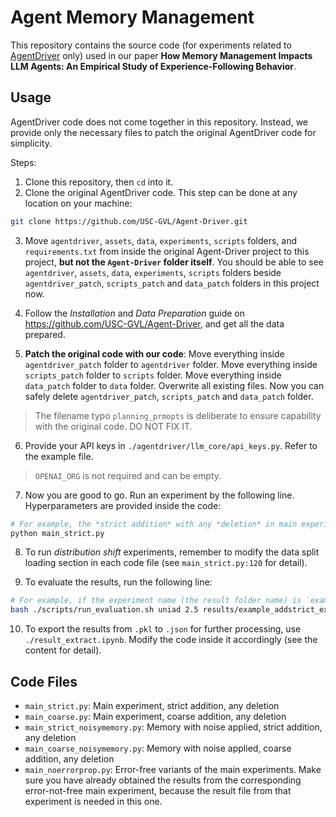 # Agent Memory Management

This repository contains the source code (for experiments related to [AgentDriver](https://github.com/USC-GVL/Agent-Driver) only) used in our paper **How Memory Management Impacts LLM Agents: An Empirical Study of Experience-Following Behavior**.

## Usage

AgentDriver code does not come together in this repository. Instead, we provide only the necessary files to patch the original AgentDriver code for simplicity.

Steps:

1. Clone this repository, then `cd` into it.
2. Clone the original AgentDriver code. This step can be done at any location on your machine:

```bash
git clone https://github.com/USC-GVL/Agent-Driver.git
```

3. Move `agentdriver`, `assets`, `data`, `experiments`, `scripts` folders, and `requirements.txt` from inside the original Agent-Driver project to this project, **but not the `Agent-Driver` folder itself**. You should be able to see `agentdriver`, `assets`, `data`, `experiments`, `scripts` folders beside `agentdriver_patch`, `scripts_patch` and `data_patch` folders in this project now.

4. Follow the *Installation* and *Data Preparation* guide on https://github.com/USC-GVL/Agent-Driver, and get all the data prepared.
5. **Patch the original code with our code**: Move everything inside `agentdriver_patch` folder to `agentdriver` folder. Move everything inside `scripts_patch` folder to `scripts` folder. Move everything inside `data_patch` folder to `data` folder. Overwrite all existing files. Now you can safely delete `agentdriver_patch`, `scripts_patch` and `data_patch` folder.

> The filename typo `planning_prmopts` is deliberate to ensure capability with the original code. DO NOT FIX IT.

6. Provide your API keys in `./agentdriver/llm_core/api_keys.py`. Refer to the example file.

> `OPENAI_ORG` is not required and can be empty.

7. Now you are good to go. Run an experiment by the following line. Hyperparameters are provided inside the code:

```bash
# For example, the *strict addition* with any *deletion* in main experiment
python main_strict.py
```

8. To run *distribution shift* experiments, remember to modify the data split loading section in each code file (see `main_strict.py:120` for detail).

9. To evaluate the results, run the following line:

```bash
# For example, if the experiment name (the result folder name) is `example_addstrict_exp`
bash ./scripts/run_evaluation.sh uniad 2.5 results/example_addstrict_exp/prediction_results.pkl
```

10. To export the results from `.pkl` to `.json` for further processing, use `./result_extract.ipynb`. Modify the code inside it accordingly (see the content for detail).

## Code Files

- `main_strict.py`: Main experiment, strict addition, any deletion
- `main_coarse.py`: Main experiment, coarse addition, any deletion
- `main_strict_noisymemory.py`: Memory with noise applied, strict addition, any deletion
- `main_coarse_noisymemory.py`: Memory with noise applied, coarse addition, any deletion
- `main_noerrorprop.py`: Error-free variants of the main experiments. Make sure you have already obtained the results from the corresponding error-not-free main experiment, because the result file from that experiment is needed in this one.
